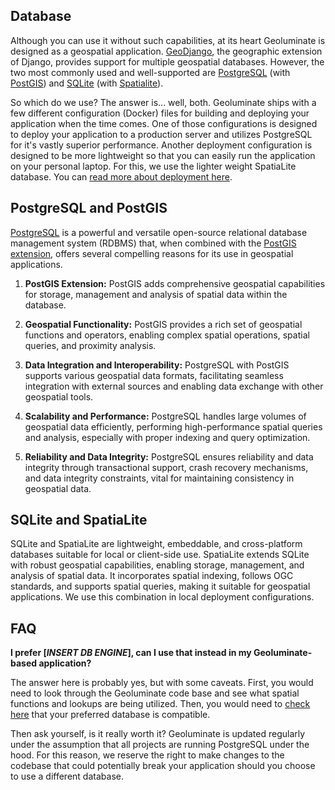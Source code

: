 ## Database

Although you can use it without such capabilities, at its heart Geoluminate is designed as a geospatial application. [GeoDjango](https://docs.djangoproject.com/en/4.2/ref/contrib/gis/), the geographic extension of Django, provides support for multiple geospatial databases. However, the two most commonly used and well-supported are  [PostgreSQL](https://www.postgresql.org) (with [PostGIS](http://postgis.net)) and [SQLite](https://www.sqlite.org/index.html) (with [Spatialite](https://www.gaia-gis.it/fossil/libspatialite/index)).

So which do we use? The answer is... well, both. Geoluminate ships with a few different configuration (Docker) files for building and deploying your application when the time comes. One of those configurations is designed to deploy your application to a production server and utilizes PostgreSQL for it's vastly superior performance. Another deployment configuration is designed to be more lightweight so that you can easily run the application on your personal laptop. For this, we use the lighter weight SpatiaLite database. You can [read more about deployment here](deploying).


## PostgreSQL and PostGIS

 [PostgreSQL](https://www.postgresql.org) is a powerful and versatile open-source relational database management system (RDBMS) that, when combined with the [PostGIS extension](http://postgis.net), offers several compelling reasons for its use in geospatial applications.

1. **PostGIS Extension:** PostGIS adds comprehensive geospatial capabilities for storage, management and analysis of spatial data within the database.

2. **Geospatial Functionality:** PostGIS provides a rich set of geospatial functions and operators, enabling complex spatial operations, spatial queries, and proximity analysis.

3. **Data Integration and Interoperability:** PostgreSQL with PostGIS supports various geospatial data formats, facilitating seamless integration with external sources and enabling data exchange with other geospatial tools.

4. **Scalability and Performance:** PostgreSQL handles large volumes of geospatial data efficiently, performing high-performance spatial queries and analysis, especially with proper indexing and query optimization.

5. **Reliability and Data Integrity:** PostgreSQL ensures reliability and data integrity through transactional support, crash recovery mechanisms, and data integrity constraints, vital for maintaining consistency in geospatial data.


## SQLite and SpatiaLite

SQLite and SpatiaLite are lightweight, embeddable, and cross-platform databases suitable for local or client-side use. SpatiaLite extends SQLite with robust geospatial capabilities, enabling storage, management, and analysis of spatial data. It incorporates spatial indexing, follows OGC standards, and supports spatial queries, making it suitable for geospatial applications. We use this combination in local deployment configurations.


## FAQ

**I prefer [*INSERT DB ENGINE*], can I use that instead in my Geoluminate-based application?**

The answer here is probably yes, but with some caveats. First, you would need to look through the Geoluminate code base and see what spatial functions and lookups are being utilized. Then, you would need to [check here](https://docs.djangoproject.com/en/4.2/ref/contrib/gis/db-api/#spatial-lookup-compatibility) that your preferred database is compatible. 

Then ask yourself, is it really worth it? Geoluminate is updated regularly under the assumption that all projects are running PostgreSQL under the hood. For this reason, we reserve the right to make changes to the codebase that could potentially break your application should you choose to use a different database.
